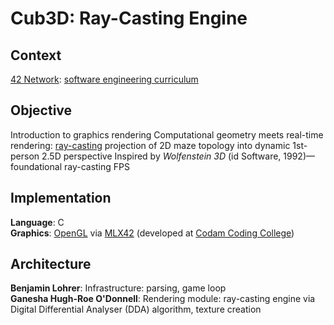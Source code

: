 # Cub3D: Ray-Casting Engine

## Context
[42 Network](https://www.42network.org/): [software engineering curriculum](https://42.fr/en/the-program/software-engineer-degree/)

## Objective
Introduction to graphics rendering
Computational geometry meets real-time rendering: 
[ray-casting](https://en.wikipedia.org/wiki/Ray_casting) projection of 2D maze topology 
into dynamic 1st-person 2.5D perspective
Inspired by *Wolfenstein 3D* (id Software, 1992)—foundational ray-casting FPS

## Implementation
**Language**: C  
**Graphics**: [OpenGL](https://www.opengl.org/) via [MLX42](https://github.com/codam-coding-college/MLX42) (developed at [Codam Coding College](https://www.codam.nl/en/))

## Architecture
**Benjamin Lohrer**: Infrastructure: parsing, game loop  
**Ganesha Hugh-Roe O'Donnell**: Rendering module: ray-casting engine 
via Digital Differential Analyser (DDA) algorithm, texture creation
